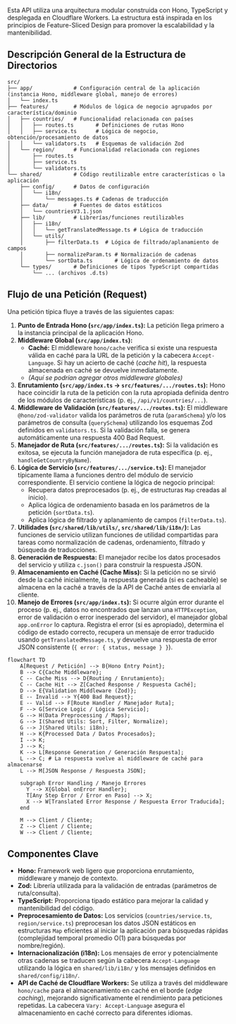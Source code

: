 Esta API utiliza una arquitectura modular construida con Hono, TypeScript y desplegada en Cloudflare Workers. La estructura está inspirada en los principios de Feature-Sliced Design para promover la escalabilidad y la mantenibilidad.

## Descripción General de la Estructura de Directorios

```
src/
├── app/             # Configuración central de la aplicación (instancia Hono, middleware global, manejo de errores)
│   └── index.ts
├── features/        # Módulos de lógica de negocio agrupados por característica/dominio
│   ├── countries/   # Funcionalidad relacionada con países
│   │   ├── routes.ts       # Definiciones de rutas Hono
│   │   ├── service.ts      # Lógica de negocio, obtención/procesamiento de datos
│   │   └── validators.ts   # Esquemas de validación Zod
│   └── region/      # Funcionalidad relacionada con regiones
│       ├── routes.ts
│       ├── service.ts
│       └── validators.ts
└── shared/          # Código reutilizable entre características o la aplicación
    ├── config/      # Datos de configuración
    │   └── i18n/
    │       └── messages.ts # Cadenas de traducción
    ├── data/        # Fuentes de datos estáticos
    │   └── countriesV3.1.json
    ├── lib/         # Librerías/funciones reutilizables
    │   ├── i18n/
    │   │   └── getTranslatedMessage.ts # Lógica de traducción
    │   └── utils/
    │       ├── filterData.ts  # Lógica de filtrado/aplanamiento de campos
    │       ├── normalizeParam.ts # Normalización de cadenas
    │       └── sortData.ts       # Lógica de ordenamiento de datos
    └── types/       # Definiciones de tipos TypeScript compartidas
        └── ... (archivos .d.ts)
```

## Flujo de una Petición (Request)

Una petición típica fluye a través de las siguientes capas:

1. **Punto de Entrada Hono (`src/app/index.ts`):** La petición llega primero a la instancia principal de la aplicación Hono.
2. **Middleware Global (`src/app/index.ts`):**
   - **Caché:** El middleware `hono/cache` verifica si existe una respuesta válida en caché para la URL de la petición y la cabecera `Accept-Language`. Si hay un acierto de caché (_cache hit_), la respuesta almacenada en caché se devuelve inmediatamente.
   - _(Aquí se podrían agregar otros middleware globales)_
3. **Enrutamiento (`src/app/index.ts` -> `src/features/.../routes.ts`):** Hono hace coincidir la ruta de la petición con la ruta apropiada definida dentro de los módulos de características (p. ej., `/api/v1/countries/...`).
4. **Middleware de Validación (`src/features/.../routes.ts`):** El middleware `@hono/zod-validator` valida los parámetros de ruta (`paramSchema`) y/o los parámetros de consulta (`querySchema`) utilizando los esquemas Zod definidos en `validators.ts`. Si la validación falla, se genera automáticamente una respuesta 400 Bad Request.
5. **Manejador de Ruta (`src/features/.../routes.ts`):** Si la validación es exitosa, se ejecuta la función manejadora de ruta específica (p. ej., `handleGetCountryByName`).
6. **Lógica de Servicio (`src/features/.../service.ts`):** El manejador típicamente llama a funciones dentro del módulo de servicio correspondiente. El servicio contiene la lógica de negocio principal:
   - Recupera datos preprocesados (p. ej., de estructuras `Map` creadas al inicio).
   - Aplica lógica de ordenamiento basada en los parámetros de la petición (`sortData.ts`).
   - Aplica lógica de filtrado y aplanamiento de campos (`filterData.ts`).
7. **Utilidades (`src/shared/lib/utils/`, `src/shared/lib/i18n/`):** Las funciones de servicio utilizan funciones de utilidad compartidas para tareas como normalización de cadenas, ordenamiento, filtrado y búsqueda de traducciones.
8. **Generación de Respuesta:** El manejador recibe los datos procesados del servicio y utiliza `c.json()` para construir la respuesta JSON.
9. **Almacenamiento en Caché (Cache Miss):** Si la petición no se sirvió desde la caché inicialmente, la respuesta generada (si es cacheable) se almacena en la caché a través de la API de Caché antes de enviarla al cliente.
10. **Manejo de Errores (`src/app/index.ts`):** Si ocurre algún error durante el proceso (p. ej., datos no encontrados que lanzan una `HTTPException`, error de validación o error inesperado del servidor), el manejador global `app.onError` lo captura. Registra el error (si es apropiado), determina el código de estado correcto, recupera un mensaje de error traducido usando `getTranslatedMessage.ts`, y devuelve una respuesta de error JSON consistente (`{ error: { status, message } }`).

```mermaid
flowchart TD
    A[Request / Petición] --> B{Hono Entry Point};
    B --> C{Cache Middleware};
    C -- Cache Miss --> D{Routing / Enrutamiento};
    C -- Cache Hit --> Z[Cached Response / Respuesta Caché];
    D --> E{Validation Middleware (Zod)};
    E -- Invalid --> Y{400 Bad Request};
    E -- Valid --> F[Route Handler / Manejador Ruta];
    F --> G[Service Logic / Lógica Servicio];
    G --> H(Data Preprocessing / Maps);
    G --> I(Shared Utils: Sort, Filter, Normalize);
    G --> J(Shared Utils: i18n);
    H --> K{Processed Data / Datos Procesados};
    I --> K;
    J --> K;
    K --> L[Response Generation / Generación Respuesta];
    L --> C; # La respuesta vuelve al middleware de caché para almacenarse
    L --> M[JSON Response / Respuesta JSON];

    subgraph Error Handling / Manejo Errores
      Y --> X{Global onError Handler};
      T[Any Step Error / Error en Paso] --> X;
      X --> W[Translated Error Response / Respuesta Error Traducida];
    end

    M --> Client / Cliente;
    Z --> Client / Cliente;
    W --> Client / Cliente;
```

## Componentes Clave

- **Hono:** Framework web ligero que proporciona enrutamiento, middleware y manejo de contexto.
- **Zod:** Librería utilizada para la validación de entradas (parámetros de ruta/consulta).
- **TypeScript:** Proporciona tipado estático para mejorar la calidad y mantenibilidad del código.
- **Preprocesamiento de Datos:** Los servicios (`countries/service.ts`, `region/service.ts`) preprocesan los datos JSON estáticos en estructuras `Map` eficientes al iniciar la aplicación para búsquedas rápidas (complejidad temporal promedio O(1) para búsquedas por nombre/región).
- **Internacionalización (i18n):** Los mensajes de error y potencialmente otras cadenas se traducen según la cabecera `Accept-Language` utilizando la lógica en `shared/lib/i18n/` y los mensajes definidos en `shared/config/i18n/`.
- **API de Caché de Cloudflare Workers:** Se utiliza a través del middleware `hono/cache` para el almacenamiento en caché en el borde (_edge caching_), mejorando significativamente el rendimiento para peticiones repetidas. La cabecera `Vary: Accept-Language` asegura el almacenamiento en caché correcto para diferentes idiomas.
